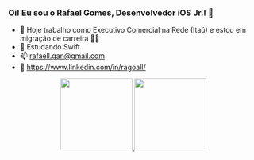 ### Oi! Eu sou o Rafael Gomes, Desenvolvedor iOS Jr.! 📱

- 🔭 Hoje trabalho como Executivo Comercial na Rede (Itaú) e estou em migração de carreira 🤩🤩
- 🌱 Estudando Swift 
- 📫 rafaell.gan@gmail.com
- 👔 https://www.linkedin.com/in/ragoall/

<div align="center">
  <a href="https://github.com/rafallgo">
  <img height="145em" src="https://github-readme-stats.vercel.app/api?username=rafallgo&show_icons=true&theme=dark&include_all_commits=true&count_private=true"/>
  <img height="145em" src="https://github-readme-stats.vercel.app/api/top-langs/?username=rafallgo&layout=compact&langs_count=7&theme=dark"/>
</div>
